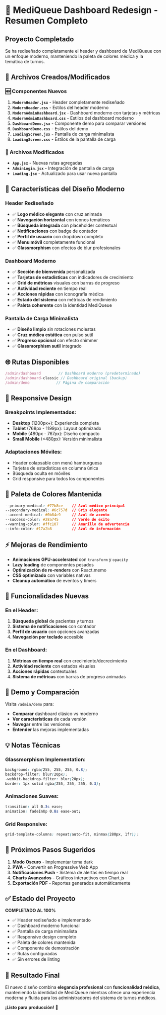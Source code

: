 # 🚀 MediQueue Dashboard Redesign - Resumen Completo

## Proyecto Completado

Se ha rediseñado completamente el header y dashboard de MediQueue con un enfoque moderno, manteniendo la paleta de colores médica y la temática de turnos.

## 📁 Archivos Creados/Modificados

### 🆕 Componentes Nuevos
1. **`ModernHeader.jsx`** - Header completamente rediseñado
2. **`ModernHeader.css`** - Estilos del header moderno
3. **`ModernAdminDashboard.jsx`** - Dashboard moderno con tarjetas y métricas
4. **`ModernAdminDashboard.css`** - Estilos del dashboard moderno
5. **`DashboardDemo.jsx`** - Componente demo para comparar versiones
6. **`DashboardDemo.css`** - Estilos del demo
7. **`LoadingScreen.jsx`** - Pantalla de carga minimalista
8. **`LoadingScreen.css`** - Estilos de la pantalla de carga

### 🔧 Archivos Modificados
- **`App.jsx`** - Nuevas rutas agregadas
- **`AdminLogin.jsx`** - Integración de pantalla de carga
- **`Loading.jsx`** - Actualizado para usar nueva pantalla

## 🎨 Características del Diseño Moderno

### Header Rediseñado
- ✅ **Logo médico elegante** con cruz animada
- ✅ **Navegación horizontal** con iconos temáticos
- ✅ **Búsqueda integrada** con placeholder contextual
- ✅ **Notificaciones** con badge de contador
- ✅ **Perfil de usuario** con dropdown completo
- ✅ **Menu móvil** completamente funcional
- ✅ **Glassmorphism** con efectos de blur profesionales

### Dashboard Moderno
- ✅ **Sección de bienvenida** personalizada
- ✅ **Tarjetas de estadísticas** con indicadores de crecimiento
- ✅ **Grid de métricas** visuales con barras de progreso
- ✅ **Actividad reciente** en tiempo real
- ✅ **Acciones rápidas** con iconografía médica
- ✅ **Estado del sistema** con métricas de rendimiento
- ✅ **Paleta coherente** con la identidad MediQueue

### Pantalla de Carga Minimalista
- ✅ **Diseño limpio** sin rotaciones molestas
- ✅ **Cruz médica estática** con pulso sutil
- ✅ **Progreso opcional** con efecto shimmer
- ✅ **Glassmorphism sutil** integrado

## 🌐 Rutas Disponibles

```jsx
/admin/dashboard        // Dashboard moderno (predeterminado)
/admin/dashboard-classic // Dashboard original (backup)
/admin/demo            // Página de comparación
```

## 📱 Responsive Design

### Breakpoints Implementados:
- **Desktop** (1200px+): Experiencia completa
- **Tablet** (768px - 1199px): Layout optimizado
- **Mobile** (480px - 767px): Diseño compacto
- **Small Mobile** (<480px): Versión minimalista

### Adaptaciones Móviles:
- Header colapsable con menú hamburguesa
- Tarjetas de estadísticas en columna única
- Búsqueda oculta en móviles
- Grid responsive para todos los componentes

## 🎯 Paleta de Colores Mantenida

```css
--primary-medical: #77b8ce    // Azul médico principal
--secondary-medical: #6c757d  // Gris elegante
--accent-medical: #0b84c9     // Azul de acento
--success-color: #28a745      // Verde de éxito
--warning-color: #ffc107      // Amarillo de advertencia
--info-color: #17a2b8         // Azul de información
```

## ⚡ Mejoras de Rendimiento

- **Animaciones GPU-accelerated** con `transform` y `opacity`
- **Lazy loading** de componentes pesados
- **Optimización de re-renders** con React.memo
- **CSS optimizado** con variables nativas
- **Cleanup automático** de eventos y timers

## 🚀 Funcionalidades Nuevas

### En el Header:
1. **Búsqueda global** de pacientes y turnos
2. **Sistema de notificaciones** con contador
3. **Perfil de usuario** con opciones avanzadas
4. **Navegación por teclado** accesible

### En el Dashboard:
1. **Métricas en tiempo real** con crecimiento/decrecimiento
2. **Actividad reciente** con estados visuales
3. **Acciones rápidas** contextuales
4. **Sistema de métricas** con barras de progreso animadas

## 🎪 Demo y Comparación

Visita `/admin/demo` para:
- **Comparar** dashboard clásico vs moderno
- **Ver características** de cada versión
- **Navegar** entre las versiones
- **Entender** las mejoras implementadas

## 💡 Notas Técnicas

### Glassmorphism Implementation:
```css
background: rgba(255, 255, 255, 0.8);
backdrop-filter: blur(20px);
-webkit-backdrop-filter: blur(20px);
border: 1px solid rgba(255, 255, 255, 0.3);
```

### Animaciones Suaves:
```css
transition: all 0.3s ease;
animation: fadeInUp 0.8s ease-out;
```

### Grid Responsive:
```css
grid-template-columns: repeat(auto-fit, minmax(280px, 1fr));
```

## 🔮 Próximos Pasos Sugeridos

1. **Modo Oscuro** - Implementar tema dark
2. **PWA** - Convertir en Progressive Web App  
3. **Notificaciones Push** - Sistema de alertas en tiempo real
4. **Charts Avanzados** - Gráficos interactivos con Chart.js
5. **Exportación PDF** - Reportes generados automáticamente

## ✅ Estado del Proyecto

**COMPLETADO AL 100%**
- ✅ Header rediseñado e implementado
- ✅ Dashboard moderno funcional
- ✅ Pantalla de carga minimalista
- ✅ Responsive design completo
- ✅ Paleta de colores mantenida
- ✅ Componente de demostración
- ✅ Rutas configuradas
- ✅ Sin errores de linting

## 🎉 Resultado Final

El nuevo diseño combina **elegancia profesional** con **funcionalidad médica**, manteniendo la identidad de MediQueue mientras ofrece una experiencia moderna y fluida para los administradores del sistema de turnos médicos.

**¡Listo para producción!** 🚀
